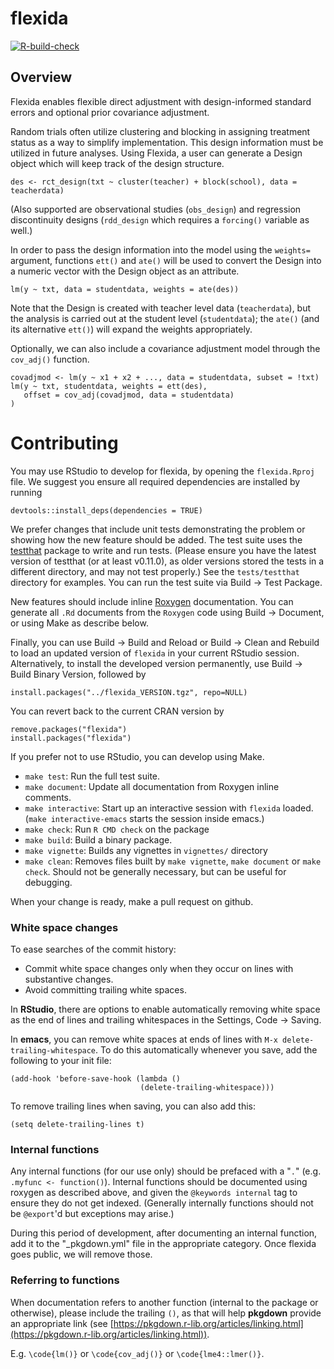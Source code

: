 # flexida

<!-- badges: start -->
[![R-build-check](https://github.com/benbhansen-stats/flexida/workflows/R-build-check/badge.svg)](https://github.com/benbhansen-stats/flexida/actions)
<!-- badges: end -->

## Overview

Flexida enables flexible direct adjustment with design-informed standard errors
and optional prior covariance adjustment.

Random trials often utilize clustering and blocking in assigning treatment
status as a way to simplify implementation. This design information must be
utilized in future analyses. Using Flexida, a user can generate a Design object
which will keep track of the design structure.

    des <- rct_design(txt ~ cluster(teacher) + block(school), data = teacherdata)

(Also supported are observational studies (`obs_design`) and regression
discontinuity designs (`rdd_design` which requires a `forcing()` variable as
well.)

In order to pass the design information into the model using the `weights=`
argument, functions `ett()` and `ate()` will be used to convert the Design into
a numeric vector with the Design object as an attribute.

    lm(y ~ txt, data = studentdata, weights = ate(des))

Note that the Design is created with teacher level data (`teacherdata`), but the
analysis is carried out at the student level (`studentdata`); the `ate()` (and
its alternative `ett()`) will expand the weights appropriately.

Optionally, we can also include a covariance adjustment model through the
`cov_adj()` function.

    covadjmod <- lm(y ~ x1 + x2 + ..., data = studentdata, subset = !txt)
    lm(y ~ txt, studentdata, weights = ett(des),
       offset = cov_adj(covadjmod, data = studentdata)
    )

# Contributing

You may use RStudio to develop for flexida, by opening the `flexida.Rproj` file.
We suggest you ensure all required dependencies are installed by running

    devtools::install_deps(dependencies = TRUE)

We prefer changes that include unit tests demonstrating the problem or showing
how the new feature should be added. The test suite uses the
[testthat](https://github.com/hadley/test_that) package to write and run tests.
(Please ensure you have the latest version of testthat (or at least v0.11.0), as
older versions stored the tests in a different directory, and may not test
properly.) See the `tests/testthat` directory for examples. You can run the test
suite via Build -> Test Package.

New features should include inline [Roxygen](http://roxygen.org/) documentation.
You can generate all `.Rd` documents from the `Roxygen` code using Build ->
Document, or using Make as describe below.

Finally, you can use Build -> Build and Reload or Build -> Clean and Rebuild to
load an updated version of `flexida` in your current RStudio session.
Alternatively, to install the developed version permanently, use Build -> Build
Binary Version, followed by

    install.packages("../flexida_VERSION.tgz", repo=NULL)

You can revert back to the current CRAN version by

    remove.packages("flexida")
    install.packages("flexida")

If you prefer not to use RStudio, you can develop using Make.

- `make test`: Run the full test suite.
- `make document`: Update all documentation from Roxygen inline comments.
- `make interactive`: Start up an interactive session with `flexida` loaded.
  (`make interactive-emacs` starts the session inside emacs.)
- `make check`: Run `R CMD check` on the package
- `make build`: Build a binary package.
- `make vignette`: Builds any vignettes in `vignettes/` directory
- `make clean`: Removes files built by `make vignette`, `make document` or `make
   check`. Should not be generally necessary, but can be useful for debugging.

When your change is ready, make a pull request on github.

### White space changes

To ease searches of the commit history:

- Commit white space changes only when they occur on lines with substantive
  changes.
- Avoid committing trailing white spaces.

In **RStudio**, there are options to enable automatically removing white space
as the end of lines and trailing whitespaces in the Settings, Code -> Saving.

In **emacs**, you can remove white spaces at ends of lines with `M-x
delete-trailing-whitespace`. To do this automatically whenever you save, add the
following to your init file:

    (add-hook 'before-save-hook (lambda ()
                                 (delete-trailing-whitespace)))

To remove trailing lines when saving, you can also add this:

    (setq delete-trailing-lines t)

### Internal functions

Any internal functions (for our use only) should be prefaced with a "`.`" (e.g.
`.myfunc <- function()`). Internal functions should be documented using roxygen
as described above, and given the `@keywords internal` tag to ensure they do not
get indexed. (Generally internally functions should not be `@export`'d but
exceptions may arise.)

During this period of development, after documenting an internal function, add
it to the "_pkgdown.yml" file in the appropriate category. Once flexida goes
public, we will remove those.

### Referring to functions

When documentation refers to another function (internal to the package or
otherwise), please include the trailing `()`, as that will help **pkgdown**
provide an appropriate link (see [https://pkgdown.r-lib.org/articles/linking.html](https://pkgdown.r-lib.org/articles/linking.html)).

E.g. `\code{lm()}` or `\code{cov_adj()}` or `\code{lme4::lmer()}`.
